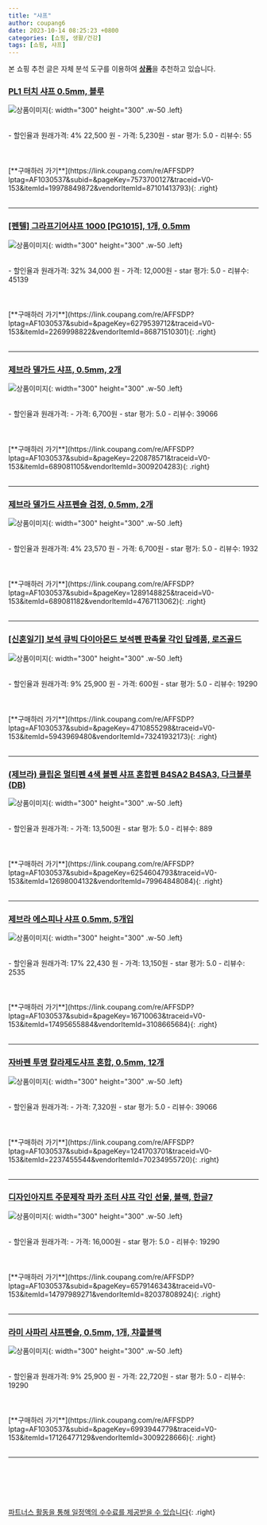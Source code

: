 ```yaml
---
title: "샤프"
author: coupang6
date: 2023-10-14 08:25:23 +0800
categories: [쇼핑, 생활/건강]
tags: [쇼핑, 샤프]
---
```


본 쇼핑 추천 글은 자체 분석 도구를 이용하여 [**상품**](https://link.coupang.com/a/bao1ui)을 추천하고 있습니다.

### [PL1 터치 샤프 0.5mm, 블루](https://link.coupang.com/re/AFFSDP?lptag=AF1030537&subid=&pageKey=7573700127&traceid=V0-153&itemId=19978849872&vendorItemId=87101413793)

![상품이미지](https://thumbnail6.coupangcdn.com/thumbnails/remote/230x230ex/image/vendor_inventory/5bb6/db51f1a9bf455beb3bee19507dfde373c4362da6c6feca9ebac47bf2d014.jpg){: width="300" height="300" .w-50 .left}


<br>
- 할인율과 원래가격: 4%  22,500   원
- 가격: 5,230원
- star 평가: 5.0
- 리뷰수: 55
<br>
<br>
<br>
<br>
[**구매하러 가기**](https://link.coupang.com/re/AFFSDP?lptag=AF1030537&subid=&pageKey=7573700127&traceid=V0-153&itemId=19978849872&vendorItemId=87101413793){: .right}
<br>
<br>

---

### [[펜텔] 그라프기어샤프 1000 [PG1015], 1개, 0.5mm](https://link.coupang.com/re/AFFSDP?lptag=AF1030537&subid=&pageKey=6279539712&traceid=V0-153&itemId=2269998822&vendorItemId=86871510301)

![상품이미지](https://thumbnail10.coupangcdn.com/thumbnails/remote/230x230ex/image/product/image/vendoritem/2018/09/27/3006391139/caf0f9aa-bf6a-4dc0-9d92-40c96e749b3b.jpg){: width="300" height="300" .w-50 .left}


<br>
- 할인율과 원래가격: 32%  34,000   원
- 가격: 12,000원
- star 평가: 5.0
- 리뷰수: 45139
<br>
<br>
<br>
<br>
[**구매하러 가기**](https://link.coupang.com/re/AFFSDP?lptag=AF1030537&subid=&pageKey=6279539712&traceid=V0-153&itemId=2269998822&vendorItemId=86871510301){: .right}
<br>
<br>

---

### [제브라 델가드 샤프, 0.5mm, 2개](https://link.coupang.com/re/AFFSDP?lptag=AF1030537&subid=&pageKey=220878571&traceid=V0-153&itemId=689081105&vendorItemId=3009204283)

![상품이미지](https://thumbnail10.coupangcdn.com/thumbnails/remote/230x230ex/image/product/image/vendoritem/2016/10/12/3009204283/ee8859ab-58bc-441d-ab57-f11964186b11.jpg){: width="300" height="300" .w-50 .left}


<br>
- 할인율과 원래가격: 
- 가격: 6,700원
- star 평가: 5.0
- 리뷰수: 39066
<br>
<br>
<br>
<br>
[**구매하러 가기**](https://link.coupang.com/re/AFFSDP?lptag=AF1030537&subid=&pageKey=220878571&traceid=V0-153&itemId=689081105&vendorItemId=3009204283){: .right}
<br>
<br>

---

### [제브라 델가드 샤프펜슬 검정, 0.5mm, 2개](https://link.coupang.com/re/AFFSDP?lptag=AF1030537&subid=&pageKey=1289148825&traceid=V0-153&itemId=689081182&vendorItemId=4767113062)

![상품이미지](https://thumbnail6.coupangcdn.com/thumbnails/remote/230x230ex/image/retail/images/4330156573553260-e1cebf09-853d-4442-99b7-80a4154cd7db.jpg){: width="300" height="300" .w-50 .left}


<br>
- 할인율과 원래가격: 4%  23,570   원
- 가격: 6,700원
- star 평가: 5.0
- 리뷰수: 1932
<br>
<br>
<br>
<br>
[**구매하러 가기**](https://link.coupang.com/re/AFFSDP?lptag=AF1030537&subid=&pageKey=1289148825&traceid=V0-153&itemId=689081182&vendorItemId=4767113062){: .right}
<br>
<br>

---

### [[신혼일기] 보석 큐빅 다이아몬드 보석펜 판촉물 각인 답례품, 로즈골드](https://link.coupang.com/re/AFFSDP?lptag=AF1030537&subid=&pageKey=4710855298&traceid=V0-153&itemId=5943969480&vendorItemId=73241932173)

![상품이미지](https://thumbnail10.coupangcdn.com/thumbnails/remote/230x230ex/image/vendor_inventory/85d7/0de35b0bdfe1576a74406edfe77f8aa27b1ac7fc3b15bda98adffec4625d.jpeg){: width="300" height="300" .w-50 .left}


<br>
- 할인율과 원래가격: 9%  25,900   원
- 가격: 600원
- star 평가: 5.0
- 리뷰수: 19290
<br>
<br>
<br>
<br>
[**구매하러 가기**](https://link.coupang.com/re/AFFSDP?lptag=AF1030537&subid=&pageKey=4710855298&traceid=V0-153&itemId=5943969480&vendorItemId=73241932173){: .right}
<br>
<br>

---

### [(제브라) 클립온 멀티펜 4색 볼펜 샤프 혼합펜 B4SA2 B4SA3, 다크블루(DB)](https://link.coupang.com/re/AFFSDP?lptag=AF1030537&subid=&pageKey=6254604793&traceid=V0-153&itemId=12698004132&vendorItemId=79964848084)

![상품이미지](https://thumbnail6.coupangcdn.com/thumbnails/remote/230x230ex/image/vendor_inventory/cda3/4084725fdbd82220f2dd09070955d8bed3eb8d9fdf7bf7321f1046dea62c.jpg){: width="300" height="300" .w-50 .left}


<br>
- 할인율과 원래가격: 
- 가격: 13,500원
- star 평가: 5.0
- 리뷰수: 889
<br>
<br>
<br>
<br>
[**구매하러 가기**](https://link.coupang.com/re/AFFSDP?lptag=AF1030537&subid=&pageKey=6254604793&traceid=V0-153&itemId=12698004132&vendorItemId=79964848084){: .right}
<br>
<br>

---

### [제브라 에스피나 샤프 0.5mm, 5개입](https://link.coupang.com/re/AFFSDP?lptag=AF1030537&subid=&pageKey=16710063&traceid=V0-153&itemId=17495655884&vendorItemId=3108665684)

![상품이미지](https://thumbnail10.coupangcdn.com/thumbnails/remote/230x230ex/image/retail/images/551607138247187-e954d004-cde0-4ff7-8a4c-a773fc315b98.png){: width="300" height="300" .w-50 .left}


<br>
- 할인율과 원래가격: 17%  22,430   원
- 가격: 13,150원
- star 평가: 5.0
- 리뷰수: 2535
<br>
<br>
<br>
<br>
[**구매하러 가기**](https://link.coupang.com/re/AFFSDP?lptag=AF1030537&subid=&pageKey=16710063&traceid=V0-153&itemId=17495655884&vendorItemId=3108665684){: .right}
<br>
<br>

---

### [자바펜 투명 칼라제도샤프 혼합, 0.5mm, 12개](https://link.coupang.com/re/AFFSDP?lptag=AF1030537&subid=&pageKey=1241703701&traceid=V0-153&itemId=2237455544&vendorItemId=70234955720)

![상품이미지](https://thumbnail7.coupangcdn.com/thumbnails/remote/230x230ex/image/retail/images/1158902373451158-9fd51122-7f8c-4219-9fff-ef40f742c84d.jpg){: width="300" height="300" .w-50 .left}


<br>
- 할인율과 원래가격: 
- 가격: 7,320원
- star 평가: 5.0
- 리뷰수: 39066
<br>
<br>
<br>
<br>
[**구매하러 가기**](https://link.coupang.com/re/AFFSDP?lptag=AF1030537&subid=&pageKey=1241703701&traceid=V0-153&itemId=2237455544&vendorItemId=70234955720){: .right}
<br>
<br>

---

### [디자인아지트 주문제작 파카 조터 샤프 각인 선물, 블랙, 한글7](https://link.coupang.com/re/AFFSDP?lptag=AF1030537&subid=&pageKey=6579146343&traceid=V0-153&itemId=14797989271&vendorItemId=82037808924)

![상품이미지](https://thumbnail9.coupangcdn.com/thumbnails/remote/230x230ex/image/vendor_inventory/f0e9/39b9dfdf81b7e0b844ded1ff4bdc9224b6fb7d5d8cfd3a0543ad3bd938bd.jpg){: width="300" height="300" .w-50 .left}


<br>
- 할인율과 원래가격: 
- 가격: 16,000원
- star 평가: 5.0
- 리뷰수: 19290
<br>
<br>
<br>
<br>
[**구매하러 가기**](https://link.coupang.com/re/AFFSDP?lptag=AF1030537&subid=&pageKey=6579146343&traceid=V0-153&itemId=14797989271&vendorItemId=82037808924){: .right}
<br>
<br>

---

### [라미 사파리 샤프펜슬, 0.5mm, 1개, 챠콜블랙](https://link.coupang.com/re/AFFSDP?lptag=AF1030537&subid=&pageKey=6993944779&traceid=V0-153&itemId=17126477129&vendorItemId=3009228666)

![상품이미지](https://thumbnail9.coupangcdn.com/thumbnails/remote/230x230ex/image/product/image/vendoritem/2017/08/14/3009228666/1edbf75b-ec53-47bf-8bdb-c7e5492d64f9.jpg){: width="300" height="300" .w-50 .left}


<br>
- 할인율과 원래가격: 9%  25,900   원
- 가격: 22,720원
- star 평가: 5.0
- 리뷰수: 19290
<br>
<br>
<br>
<br>
[**구매하러 가기**](https://link.coupang.com/re/AFFSDP?lptag=AF1030537&subid=&pageKey=6993944779&traceid=V0-153&itemId=17126477129&vendorItemId=3009228666){: .right}
<br>
<br>

---
<br><br><br><br><br> [파트너스 활동을 통해 일정액의 수수료를 제공받을 수 있습니다](https://link.coupang.com/a/bao1ui){: .right}